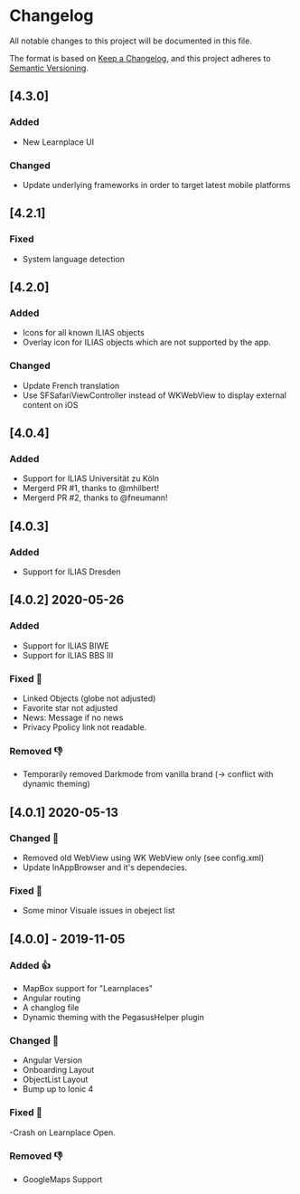 # Changelog
All notable changes to this project will be documented in this file.

The format is based on [Keep a Changelog](https://keepachangelog.com/en/1.0.0/),
and this project adheres to [Semantic Versioning](https://semver.org/spec/v2.0.0.html).

## [4.3.0]
### Added
- New Learnplace UI

### Changed
- Update underlying frameworks in order to target latest mobile platforms

## [4.2.1]
### Fixed
- System language detection

## [4.2.0]
### Added
- Icons for all known ILIAS objects
- Overlay icon for ILIAS objects which are not supported by the app.

### Changed
- Update French translation
- Use SFSafariViewController instead of WKWebView to display external content on iOS

## [4.0.4] 
### Added
- Support for ILIAS Universität zu Köln
- Mergerd PR #1, thanks to @mhilbert! 
- Mergerd PR #2, thanks to @fneumann!  

## [4.0.3] 
### Added
- Support for ILIAS Dresden

## [4.0.2] 2020-05-26
### Added
- Support for ILIAS BIWE
- Support for ILIAS BBS III

### Fixed 🦀
- Linked Objects (globe not adjusted)
- Favorite star not adjusted
- News: Message if no news
- Privacy Ppolicy link not readable.

### Removed 👎
- Temporarily removed Darkmode from vanilla brand (-> conflict with dynamic theming)

## [4.0.1] 2020-05-13

### Changed 🚀
- Removed old WebView using WK WebView only (see config.xml)
- Update InAppBrowser and it's dependecies.

### Fixed 🦀
- Some minor Visuale issues in obeject list

## [4.0.0] - 2019-11-05
### Added 👍
- MapBox support for "Learnplaces"
- Angular routing
- A changlog file
- Dynamic theming with the PegasusHelper plugin

### Changed 🚀
- Angular Version
- Onboarding Layout
- ObjectList Layout
- Bump up to Ionic 4

### Fixed 🦀
-Crash on Learnplace Open.

### Removed 👎
- GoogleMaps Support
